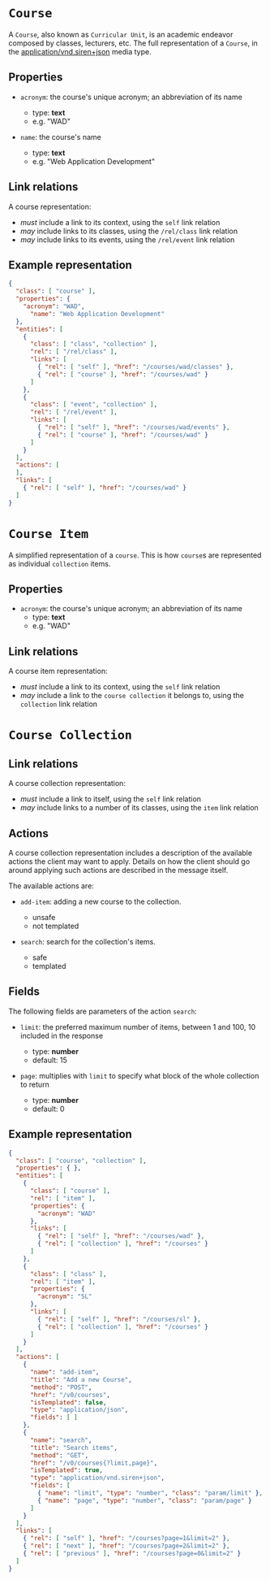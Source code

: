 # `Course`
A `Course`, also known as `Curricular Unit`, is an academic endeavor composed by classes, lecturers, etc. The full representation of a `Course`, in the [application/vnd.siren+json](https://github.com/kevinswiber/siren) media type.

## Properties
* `acronym`: the course's unique acronym; an abbreviation of its name
  - type: **text**
  - e.g. "WAD"

* `name`: the course's name
  - type: **text**
  - e.g. "Web Application Development"

## Link relations
A course representation:
* *must* include a link to its context, using the `self` link relation
* *may* include links to its classes, using the `/rel/class` link relation
* *may* include links to its events, using the `/rel/event` link relation

## Example representation
```json
{
  "class": [ "course" ],
  "properties": { 
    "acronym": "WAD",
	  "name": "Web Application Development"
  },
  "entities": [
    {
      "class": [ "class", "collection" ],
      "rel": [ "/rel/class" ], 
      "links": [
        { "rel": [ "self" ], "href": "/courses/wad/classes" },
        { "rel": [ "course" ], "href": "/courses/wad" }
      ]
    },
    {
      "class": [ "event", "collection" ],
      "rel": [ "/rel/event" ], 
      "links": [
        { "rel": [ "self" ], "href": "/courses/wad/events" },
        { "rel": [ "course" ], "href": "/courses/wad" }  
      ]
    }
  ],
  "actions": [
  ],
  "links": [
    { "rel": [ "self" ], "href": "/courses/wad" }
  ]
}
```

# `Course Item`

A simplified representation of a `course`. This is how `course`s are represented as individual `collection` items.

## Properties
* `acronym`: the course's unique acronym; an abbreviation of its name
  - type: **text**
  - e.g. "WAD"

## Link relations
A course item representation:
* *must* include a link to its context, using the `self` link relation
* *may* include a link to the `course collection` it belongs to, using the `collection` link relation

# `Course Collection`

## Link relations
A course collection representation:
* *must* include a link to itself, using the `self` link relation
* *may* include links to a number of its classes, using the `item` link relation

## Actions
A course collection representation includes a description of the available actions the client may want to apply. Details on how the client should go around applying such actions are described in the message itself.

The available actions are:
* `add-item`: adding a new course to the collection.
  - unsafe
  - not templated

* `search`:  search for the collection's items.
  - safe
  - templated

## Fields
The following fields are parameters of the action `search`:
* `limit`: the preferred maximum number of items, between 1 and 100, 10 included in the response
  - type: **number**
  - default: 15

* `page`: multiplies with `limit` to specify what block of the whole collection to return
  - type: **number**
  - default: 0

## Example representation
```json
{
  "class": [ "course", "collection" ],
  "properties": { },
  "entities": [
    {
      "class": [ "course" ],
      "rel": [ "item" ], 
      "properties": { 
        "acronym": "WAD"
      },
      "links": [
        { "rel": [ "self" ], "href": "/courses/wad" },
        { "rel": [ "collection" ], "href": "/courses" }
      ]
    },
    {
      "class": [ "class" ],
      "rel": [ "item" ], 
      "properties": { 
        "acronym": "SL"
      },
      "links": [
        { "rel": [ "self" ], "href": "/courses/sl" },
        { "rel": [ "collection" ], "href": "/courses" }
      ]
    }
  ],
  "actions": [
    {
      "name": "add-item",
      "title": "Add a new Course",
      "method": "POST",
      "href": "/v0/courses",
      "isTemplated": false,
      "type": "application/json",
      "fields": [ ]
    },
    {
      "name": "search",
      "title": "Search items",
      "method": "GET",
      "href": "/v0/courses{?limit,page}",
      "isTemplated": true,
      "type": "application/vnd.siren+json",
      "fields": [
        { "name": "limit", "type": "number", "class": "param/limit" },
        { "name": "page", "type": "number", "class": "param/page" }
      ]
    }
  ],
  "links": [
    { "rel": [ "self" ], "href": "/courses?page=1&limit=2" },
    { "rel": [ "next" ], "href": "/courses?page=2&limit=2" },
    { "rel": [ "previous" ], "href": "/courses?page=0&limit=2" }
  ]
}
```


